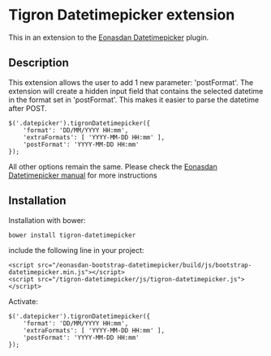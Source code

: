# Tigron Datetimepicker extension
This in an extension to the [Eonasdan Datetimepicker](https://github.com/Eonasdan/bootstrap-datetimepicker/)
plugin.

## Description

This extension allows the user to add 1 new parameter: 'postFormat'. The
extension will create a hidden input field that contains the selected datetime
in the format set in 'postFormat'.
This makes it easier to parse the datetime after POST.

	$('.datepicker').tigronDatetimepicker({
		'format': 'DD/MM/YYYY HH:mm',
		'extraFormats': [ 'YYYY-MM-DD HH:mm' ],
		'postFormat': 'YYYY-MM-DD HH:mm'
	});

All other options remain the same. Please check the [Eonasdan Datetimepicker manual](http://eonasdan.github.io/bootstrap-datetimepicker/)
for more instructions

## Installation

Installation with bower:

  `bower install tigron-datetimepicker`

include the following line in your project:

	<script src="/eonasdan-bootstrap-datetimepicker/build/js/bootstrap-datetimepicker.min.js"></script>
	<script src="/tigron-datetimepicker/js/tigron-datetimepicker.js"></script>

Activate:

	$('.datepicker').tigronDatetimepicker({
		'format': 'DD/MM/YYYY HH:mm',
		'extraFormats': [ 'YYYY-MM-DD HH:mm' ],
		'postFormat': 'YYYY-MM-DD HH:mm'
	});
